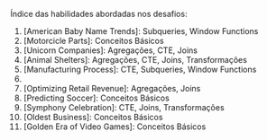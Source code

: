 Índice das habilidades abordadas nos desafios:

1. [American Baby Name Trends]: Subqueries, Window Functions
2. [Motorcicle Parts]: Conceitos Básicos
3. [Unicorn Companies]: Agregações, CTE, Joins
4. [Animal Shelters]: Agregações, CTE, Joins, Transformações
5. [Manufacturing Process]: CTE, Subqueries, Window Functions
6. [Online News]: Transformações
7. [Optimizing Retail Revenue]: Agregações, Joins
8. [Predicting Soccer]: Conceitos Básicos
9. [Symphony Celebration]: CTE, Joins, Transformações
10. [Oldest Business]: Conceitos Básicos
11. [Golden Era of Video Games]: Conceitos Básicos
